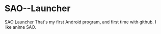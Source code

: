 SAO--Launcher
=============

SAO Launcher
That's my first Android program, and first time with github.
I like anime SAO.
